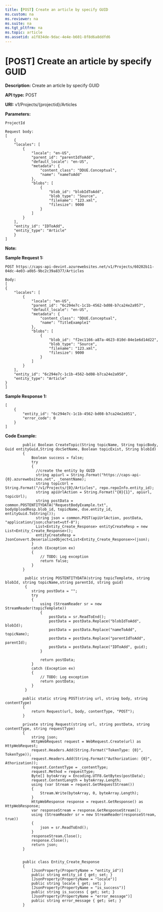 ```yaml
---
title: [POST] Create an article by specify GUID
ms.custom: na
ms.reviewer: na
ms.suite: na
ms.tgt_pltfrm: na
ms.topic: article
ms.assetid: a1f834de-9dac-4e4e-b601-8f8d6a8ddfd6
---
```

# [POST] Create an article by specify GUID
**Description:** Create an article by specify GUID  

**API type:** POST

**URI:** v1/Projects/{projectid}/Articles
  

**Parameters:**  

	ProjectId
	  
	Request body:  
	[
        {
        "locales": [
            {
                "locale": "en-US",
                "parent_id": "parentIdToAdd",
                "default_locale": "en-US",
                "metadata": {
                    "content_class": "DDUE.Conceptual",
                    "name": "nameToAdd"
                },
                "blobs": [
                    {
                        "blob_id": "blobIdToAdd",
                        "blob_type": "Source",
                        "filename": "123.xml",
                        "filesize": 9000
                    }
                ]
            }
        ],
        "entity_id": "IDToAdd",
        "entity_type": "Article"
        }
    ]
 

**Note:**   

**Sample Request 1:** 

	POST https://caps-api-devint.azurewebsites.net/v1/Projects/60202b11-04dc-4e03-a0b5-9bc2c39a8377/Articles
	  
	Body:
	[
    {
        "locales": [
            {
                "locale": "en-US",
                "parent_id": "6c294e7c-1c1b-4562-bd08-b7ca24e2a957",
                "default_locale": "en-US",
                "metadata": {
                    "content_class": "DDUE.Conceptual",
                    "name": "TitleExample1"
                },
                "blobs": [
                    {
                        "blob_id": "f2ec1166-a87a-4623-810d-84e1e6d14d22",
                        "blob_type": "Source",
                        "filename": "123.xml",
                        "filesize": 9000
                    }
                ]
            }
        ],
        "entity_id": "6c294e7c-1c1b-4562-bd08-b7ca24e2a950",
        "entity_type": "Article"
    }
    ]


**Sample Response 1:** 

	[
        {
            "entity_id": "6c294e7c-1c1b-4562-bd08-b7ca24e2a951",
            "error_code": 0
        }
    ]


**Code Example:** 
```
        public Boolean CreateTopic(String topicName, String topicBody, Guid entityGuid,String docSetName, Boolean topicExist, String blobId)
        {
            Boolean success = false;
            try
            {
              //create the entity by GUID
              string apiurl = String.Format("https://caps-api-{0}.azurewebsites.net", _tenentName);
              string topicUrl = String.Format("/v1/Projects/{0}/Articles", repo.repoInfo.entity_id);
              string apiUrlAction = String.Format("{0}{1}", apiurl, topicUrl);
              string postData = common.POSTENTITYDATA("RequestBodyExample.txt", bodyUploadResp.blob_id, topicName, dse.entity_id, entityGuid.ToString());
              string json = common.POST(apiUrlAction, postData, "application/json;charset=utf-8");
              List<Entity_Create_Response> entityCreateResp = new List<Entity_Create_Response>();
              entityCreateResp = JsonConvert.DeserializeObject<List<Entity_Create_Response>>(json);
            }
            catch (Exception ex)
            {
                // TODO: Log exception
                return false;
            }
        }
		
         public string POSTENTITYDATA(string topicTemplete, string blobId, string topicName,string parentId, string guid)
         {
            string postData = "";
            try
            {
                using (StreamReader sr = new StreamReader(topicTemplete))
                {
                    postData = sr.ReadToEnd();
                    postData = postData.Replace("blobIdToAdd", blobId);
                    postData = postData.Replace("nameToAdd", topicName);
                    postData = postData.Replace("parentIdToAdd", parentId);
                    postData = postData.Replace("IDToAdd", guid);
                }

                return postData;
            }
            catch (Exception ex)
            {
                // TODO: Log exception
                return postData;
            }
         }
        
		public static string POST(string url, string body, string contentType)
        {
            return Request(url, body, contentType, "POST");
        }
        
        private string Request(string url, string postData, string contentType, string requestType)
        {
            string json;
            HttpWebRequest request = WebRequest.Create(url) as HttpWebRequest;
            request.Headers.Add(String.Format("TokenType: {0}", TokenType));
            request.Headers.Add(String.Format("Authorization: {0}", Athorization));
            request.ContentType = _contentType;
            request.Method = requestType;
            Byte[] byteArray = Encoding.UTF8.GetBytes(postData);
            request.ContentLength = byteArray.Length;
            using (var Stream = request.GetRequestStream())
            {
                Stream.Write(byteArray, 0, byteArray.Length);
            }
            HttpWebResponse response = request.GetResponse() as HttpWebResponse;
            var responseStream = response.GetResponseStream();
            using (StreamReader sr = new StreamReader(responseStream, true))
            {
                json = sr.ReadToEnd();
            }
            responseStream.Close();
            response.Close();
            return json;
        }

        
        public class Entity_Create_Response
        {
            [JsonProperty(PropertyName = "entity_id")]
            public string entity_id { get; set; }
            [JsonProperty(PropertyName = "locale")]
            public string locale { get; set; }
            [JsonProperty(PropertyName = "is_success")]
            public string is_success { get; set; }
            [JsonProperty(PropertyName = "error_message")]
            public string error_message { get; set; }
        }
```
